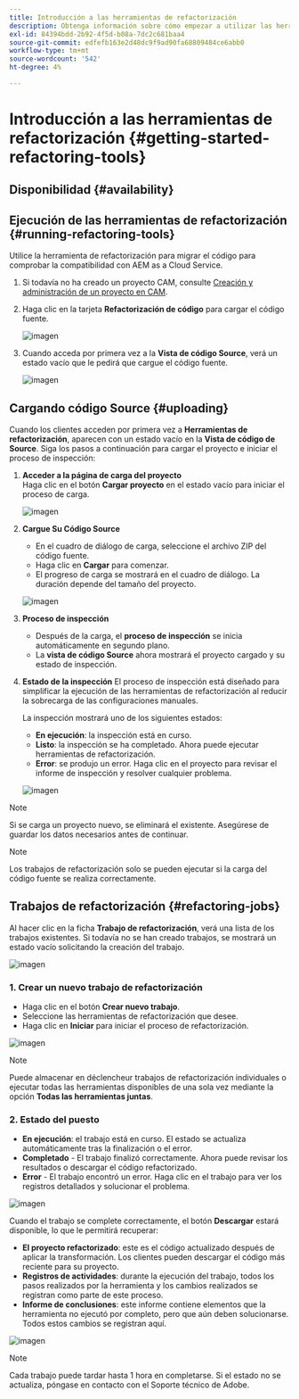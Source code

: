 ```yaml
---
title: Introducción a las herramientas de refactorización
description: Obtenga información sobre cómo empezar a utilizar las herramientas de refactorización en AEM as a Cloud Service
exl-id: 84394bdd-2b92-4f5d-b08a-7dc2c681baa4
source-git-commit: edfefb163e2d48dc9f9ad90fa68809484ce6abb0
workflow-type: tm+mt
source-wordcount: '542'
ht-degree: 4%

---
```


# Introducción a las herramientas de refactorización {#getting-started-refactoring-tools}

## Disponibilidad {#availability}

<!-- Alexandru: duplicate contextualhelp id, drafting this for now

>[!CONTEXTUALHELP]
>id="aemcloud_rs_upload"
>title="Download"
>additional-url="https://experienceleague.adobe.com/docs/experience-manager-cloud-service/content/release-notes/release-notes/release-notes-current.html" text="Release Notes"
>additional-url="https://experience.adobe.com/#/downloads/content/software-distribution/en/aemcloud.html" text="Software Distribution Portal"

-->

## Ejecución de las herramientas de refactorización {#running-refactoring-tools}

Utilice la herramienta de refactorización para migrar el código para comprobar la compatibilidad con AEM as a Cloud Service.

1. Si todavía no ha creado un proyecto CAM, consulte [Creación y administración de un proyecto en CAM](/help/journey-migration/cloud-acceleration-manager/using-cam/getting-started-cam.md#create-project).
1. Haga clic en la tarjeta **Refactorización de código** para cargar el código fuente.

   ![imagen](/help/journey-migration/refactoring-tools/assets/rscam1.png)

1. Cuando acceda por primera vez a la **Vista de código Source**, verá un estado vacío que le pedirá que cargue el código fuente.

   ![imagen](/help/journey-migration/refactoring-tools/assets/rscam2.png)

## Cargando código Source {#uploading}

Cuando los clientes acceden por primera vez a **Herramientas de refactorización**, aparecen con un estado vacío en la **Vista de código de Source**. Siga los pasos a continuación para cargar el proyecto e iniciar el proceso de inspección:

1. **Acceder a la página de carga del proyecto**\
   Haga clic en el botón **Cargar proyecto** en el estado vacío para iniciar el proceso de carga.

   ![imagen](/help/journey-migration/refactoring-tools/assets/rscam3.png)

1. **Cargue Su Código Source**
   - En el cuadro de diálogo de carga, seleccione el archivo ZIP del código fuente.
   - Haga clic en **Cargar** para comenzar.
   - El progreso de carga se mostrará en el cuadro de diálogo. La duración depende del tamaño del proyecto.

   ![imagen](/help/journey-migration/refactoring-tools/assets/rscam4.png)

1. **Proceso de inspección**
   - Después de la carga, el **proceso de inspección** se inicia automáticamente en segundo plano.
   - La **vista de código Source** ahora mostrará el proyecto cargado y su estado de inspección.

1. **Estado de la inspección** El proceso de inspección está diseñado para simplificar la ejecución de las herramientas de refactorización al reducir la sobrecarga de las configuraciones manuales.

   La inspección mostrará uno de los siguientes estados:
   - **En ejecución**: la inspección está en curso.
   - **Listo**: la inspección se ha completado. Ahora puede ejecutar herramientas de refactorización.
   - **Error**: se produjo un error. Haga clic en el proyecto para revisar el informe de inspección y resolver cualquier problema.

   ![imagen](/help/journey-migration/refactoring-tools/assets/rscam5.png)

>[!NOTE]
>
>Si se carga un proyecto nuevo, se eliminará el existente. Asegúrese de guardar los datos necesarios antes de continuar.

>[!NOTE]
>
>Los trabajos de refactorización solo se pueden ejecutar si la carga del código fuente se realiza correctamente.

## Trabajos de refactorización {#refactoring-jobs}

Al hacer clic en la ficha **Trabajo de refactorización**, verá una lista de los trabajos existentes. Si todavía no se han creado trabajos, se mostrará un estado vacío solicitando la creación del trabajo.

![imagen](/help/journey-migration/refactoring-tools/assets/rscam6.png)

### &#x200B;1. Crear un nuevo trabajo de refactorización

- Haga clic en el botón **Crear nuevo trabajo**.
- Seleccione las herramientas de refactorización que desee.
- Haga clic en **Iniciar** para iniciar el proceso de refactorización.

![imagen](/help/journey-migration/refactoring-tools/assets/rscam7.png)

>[!NOTE]
>
>Puede almacenar en déclencheur trabajos de refactorización individuales o ejecutar todas las herramientas disponibles de una sola vez mediante la opción **Todas las herramientas juntas**.

### &#x200B;2. Estado del puesto

- **En ejecución**: el trabajo está en curso. El estado se actualiza automáticamente tras la finalización o el error.
- **Completado** - El trabajo finalizó correctamente. Ahora puede revisar los resultados o descargar el código refactorizado.
- **Error** - El trabajo encontró un error. Haga clic en el trabajo para ver los registros detallados y solucionar el problema.

![imagen](/help/journey-migration/refactoring-tools/assets/rscam8.png)

Cuando el trabajo se complete correctamente, el botón **Descargar** estará disponible, lo que le permitirá recuperar:

- **El proyecto refactorizado**: este es el código actualizado después de aplicar la transformación. Los clientes pueden descargar el código más reciente para su proyecto.
- **Registros de actividades**: durante la ejecución del trabajo, todos los pasos realizados por la herramienta y los cambios realizados se registran como parte de este proceso.
- **Informe de conclusiones**: este informe contiene elementos que la herramienta no ejecutó por completo, pero que aún deben solucionarse. Todos estos cambios se registran aquí.

![imagen](/help/journey-migration/refactoring-tools/assets/rscam9.png)

>[!NOTE]
>
>Cada trabajo puede tardar hasta 1 hora en completarse. Si el estado no se actualiza, póngase en contacto con el Soporte técnico de Adobe.

